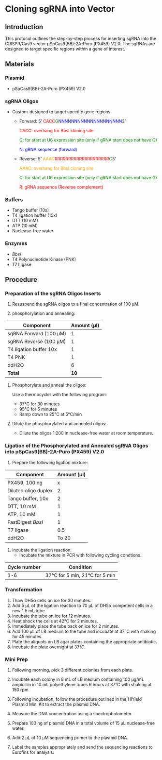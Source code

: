 <style>
r { color: Red }
o { color: Orange }
g { color: Green }
bl { color: Blue }
</style>

# Cloning sgRNA into Vector

## Introduction
This protocol outlines the step-by-step process for inserting sgRNA into the CRISPR/Cas9 vector pSpCas9(BB)-2A-Puro (PX459) V2.0. The sgRNAs are designed to target specific regions within a gene of interest.

## Materials

### Plasmid
- pSpCas9(BB)-2A-Puro (PX459) V2.0

### sgRNA Oligos
- Custom-designed to target specific gene regions
    - Forward: 5’ <r>CACC</r><g>G</g><bl>NNNNNNNNNNNNNNNNNNNN</bl>3’

        <r>CACC: overhang for BbsI cloning site </r>

        <g>G: for start at U6 expression site (only if gRNA start does not have G) </g>

        <bl>N: gRNA sequence (forward) </bl>

    - Reverse: 5’ <o>AAAC</o><r>RRRRRRRRRRRRRRRRRRRR</r><g>C</g>3’

        <o>AAAC: overhang for BbsI cloning site</o>

        <g>C: for start at U6 expression site (only if gRNA start does not have G)</g>

        <r>R: gRNA sequence (Reverse complement)<r>

### Buffers
- Tango buffer (10x)
- T4 ligation buffer (10x)
- DTT (10 mM)
- ATP (10 mM)
- Nuclease-free water

### Enzymes
- <i>Bbsi</i>
- T4 Polynucleotide Kinase (PNK)
- T7 Ligase

## Procedure

### Preparation of the sgRNA Oligos Inserts

1. Resuspend the sgRNA oligos to a final concentration of 100 µM.

1. phosphorylation and annealing: 

| **Component**           | **Amount (µl)** |
|-------------------------|-----------------|
| sgRNA Forward (100 µM)  | 1               |
| sgRNA Reverse (100 µM)  | 1               |
| T4 ligation buffer 10x  | 1               |
| T4 PNK                  | 1               |
| ddH2O                   | 6               |
| **Total**               | **10**          |

1. Phosphorylate and anneal the oligos:  

   Use a thermocycler with the following program:  
   - 37°C for 30 minutes  
   - 95°C for 5 minutes  
   - Ramp down to 25°C at 5°C/min

1. Dilute the phosphorylated and annealed oligos:  
   - Dilute the oligos 1:200 in nuclease-free water at room temperature.

### Ligation of the Phosphorylated and Annealed sgRNA Oligos into pSpCas9(BB)-2A-Puro (PX459) V2.0


1. Prepare the following ligation mixture:  

| **Component**            | **Amount (µl)** |
|--------------------------|-----------------|
| PX459, 100 ng            | x               |
| Diluted oligo duplex     | 2               |
| Tango buffer, 10x        | 2               |
| DTT, 10 mM               | 1               |
| ATP, 10 mM               | 1               |
| FastDigest <i>BbsI</i>   | 1               |
| T7 ligase                | 0.5             |
| ddH2O                    | To 20           |

1. Incubate the ligation reaction:  
   - Incubate the mixture in PCR  with following cycling condtions.

| **Cycle number** | **Condition**                 |
|------------------|-------------------------------|
| 1-6              | 37°C for 5 min, 21°C for 5 min |

### Transformation

1. Thaw DH5α cells on ice for 30 minutes.
1. Add 5 µL of the ligation reaction to 70 µL of DH5α competent cells in a new 1.5 mL tube.
1. Incubate the tube on ice for 12 minutes.
1. Heat shock the cells at 42°C for 2 minutes.
1. Immediately place the tube back on ice for 2 minutes.
1. Add 100 µL of LB medium to the tube and incubate at 37°C with shaking for 45 minutes.
1. Plate the aliquots on LB agar plates containing the appropriate antibiotic.
1. Incubate the plate overnight at 37°C.

### Mini Prep

1. Following morning, pick 3 different colonies from each plate.

1. Incubate each colony in 8 mL of LB medium containing 100 µg/mL ampicillin in 10 mL polyethylene tubes 6 hours at 37°C with shaking at 150 rpm

1. Following incubation, follow the procedure outlined in the HiYield Plasmid Mini Kit to extract the plasmid DNA.

1. Measure the DNA concentration using a spectrophotometer.

1. Prepare 100 ng of plasmid DNA in a total volume of 15 µL nuclease-free water.

1. Add 2 µL of 10 µM sequencing primer to the plasmid DNA.

1. Label the samples appropriately and send the sequencing reactions to Eurofins for analysis.

